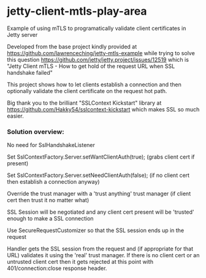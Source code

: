 # jetty-client-mtls-play-area
Example of using mTLS to programatically validate client certificates in Jetty server

Developed from the base project kindly provided at https://github.com/lawrenceching/jetty-mtls-example while trying to
solve this question https://github.com/jetty/jetty.project/issues/12519 which is
"Jetty Client mTLS - How to get hold of the request URL when SSL handshake failed"

This project shows how to let clients establish a connection and then optionally validate the client certificate
on the request hot path.

Big thank you to the brilliant "SSLContext Kickstart" library at https://github.com/Hakky54/sslcontext-kickstart which
makes SSL so much easier.


### Solution overview:

No need for SslHandshakeListener

Set SslContextFactory.Server.setWantClientAuth(true); (grabs client cert if present)

Set SslContextFactory.Server.setNeedClientAuth(false); (if no client cert then establish a connection anyway)

Override the trust manager with a 'trust anything' trust manager (if client cert then trust it no matter what)

SSL Session will be negotiated and any client cert present will be 'trusted' enough to make a SSL connection

Use SecureRequestCustomizer so that the SSL session ends up in the request

Handler gets the SSL session from the request and (if appropriate for that URL) validates it using the 'real' trust manager. If there is no client cert or an untrusted client cert then it gets rejected at this point with 401/connection:close response header.

